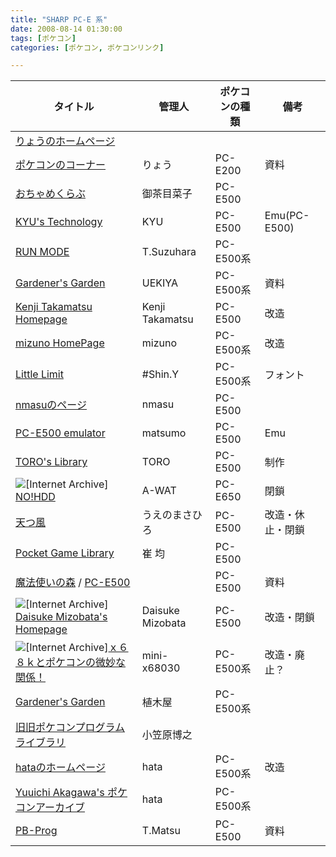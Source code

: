 ```yaml
---
title: "SHARP PC-E 系"
date: 2008-08-14 01:30:00
tags: [ポケコン]
categories: [ポケコン, ポケコンリンク]

---
```






| タイトル                                                                                                                                                                                                       | 管理人                                 | ポケコンの種類 | 備考                                                 |
| -------------------------------------------------------------------------------------------------------------------------------------------------------------------------------------------------------------------------------------- | -------------------------------------------------------- | -------------------------------------------------------- | ---------------------------------------------------------------- |
| [りょうのホームページ][1]  
[ポケコンのコーナー][2]                                                                  | りょう                                 | PC-E200                                                  | 資料                                                 |
| [おちゃめくらぶ][3]                                                                                                                                                                          | 御茶目菜子                 | PC-E500                                                  |                                                                  |
| [KYU's Technology][4]                                                                                                                                                                                                                  | KYU                                                      | PC-E500                                                  | Emu(PC-E500)                                                     |
| [RUN MODE][5]                                                                                                                                                                                                                          | T.Suzuhara                                               | PC-E500系                                          |                                                                  |
| [Gardener's Garden][6]                                                                                                                                                                                                                 | UEKIYA                                                   | PC-E500系                                          | 資料                                                 |
| [Kenji Takamatsu Homepage][7]                                                                                                                                                                                                          | Kenji Takamatsu                                          | PC-E500                                                  | 改造                                                 |
| [mizuno HomePage][8]                                                                                                                                                                                                                   | mizuno                                                   | PC-E500系                                          | 改造                                                 |
| [Little Limit][9]                                                                                                                                                                                                                      | #Shin.Y                                                  | PC-E500系                                          | フォント                                 |
| [nmasuのページ][10]                                                                                                                                                                                            | nmasu                                                    | PC-E500                                                  |                                                                  |
| [PC-E500 emulator][11]<!-- http://members.tripod.com/~matsumo/e500j/ -->                                                                                                                                                               | matsumo                                                  | PC-E500                                                  | Emu                                                              |
| [TORO's Library][12]                                                                                                                                                                                                                   | TORO                                                     | PC-E500                                                  | 制作                                                 |
| ![[Internet Archive]][13][NO!HDD][14]                                                                                                                                                                                                  | A-WAT                                                    | PC-E650                                                  | 閉鎖                                                 |
| [天つ風][15]                                                                                                                                                                                                         | うえのまさひろ | PC-E500                                                  | 改造・休止・閉鎖 |
| [Pocket Game Library][16]<!-- <img src="/images/arc.gif" alt="[Internet Archive]" /> <a href="http://web.archive.org/web/*/www.ii-park.net/~choikyun/">ポケコンライブラリ</a> --> | 崔 均                                        | PC-E500                                                  |                                                                  |
| [魔法使いの森][17] / [PC-E500][18]                                                                                                                                                                 |                                                          | PC-E500                                                  | 資料                                                 |
| ![[Internet Archive]][13][Daisuke Mizobata's Homepage][19]                                                                                                                                                                             | Daisuke Mizobata                                         | PC-E500                                                  | 改造・閉鎖                         |
| ![[Internet Archive]][13][ｘ６８ｋとポケコンの微妙な関係！][20]                                                                        | mini-x68030                                              | PC-E500系                                          | 改造・廃止？                 |
| [Gardener's Garden][6]                                                                                                                                                                                                                 | 植木屋                                 | PC-E500系                                          |                                                                  |
| [旧旧ポケコンプログラムライブラリ][21]                                                                                                 | 小笠原博之                 |                                                          |                                                                  |
| [hataのホームページ][22]                                                                                                                                                                     | hata                                                     | PC-E500系                                          | 改造                                                 |
| [Yuuichi Akagawa's ポケコンアーカイブ][23]                                                                                                                                       | hata                                                     | PC-E500系                                          |                                                                  |
| [PB-Prog][24]                                                                                                                                                                                                                          | T.Matsu                                                  | PC-E500                                                  | 資料                                                 |

 [1]: http://www.d8.dion.ne.jp/~ryo_k/
 [2]: http://www.d8.dion.ne.jp/~ryo_k/pc98/pokecom/pokecom.htm
 [3]: http://ww5.tiki.ne.jp/~ochame/
 [4]: http://www.platz.or.jp/~kyu/
 [5]: http://hp.vector.co.jp/authors/VA020909/
 [6]: http://www6.plala.or.jp/uekiya/
 [7]: http://kenji.ram.ne.jp/
 [8]: http://www.kt.rim.or.jp/~tmizuno/index-j.html
 [9]: http://www.geocities.co.jp/SiliconValley-Oakland/7410/
 [10]: http://www005.upp.so-net.ne.jp/nmasu/
 [11]: http://matsumo.tripod.com/e500j/
 [12]: http://homepage1.nifty.com/toro/
 [13]: /images/arc.gif
 [14]: http://web.archive.org/web/*/www.interq.or.jp/red/wat/
 [15]: http://earthgale.ram.ne.jp/
 [16]: http://pocketgame.web.fc2.com/
 [17]: http://www.wizforest.com/
 [18]: http://www.wizforest.com/OldGood/PC-E500/
 [19]: http://web.archive.org/web/*/homepage1.nifty.com/mizobata/
 [20]: http://web.archive.org/web/*/retropc.net/tamotsu/
 [21]: http://hp.vector.co.jp/authors/VA004474/zaurus/pocklib.html
 [22]: http://homepage2.nifty.com/hata-k/poc_page.htm
 [23]: http://www.st.rim.or.jp/~yakagawa/
 [24]: http://pb-prog.sakura.ne.jp/
